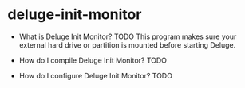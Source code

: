 deluge-init-monitor
===================

* What is Deluge Init Monitor?
TODO
This program makes sure your external hard drive or partition is mounted before starting Deluge.

* How do I compile Deluge Init Monitor?
TODO

* How do I configure Deluge Init Monitor?
TODO
